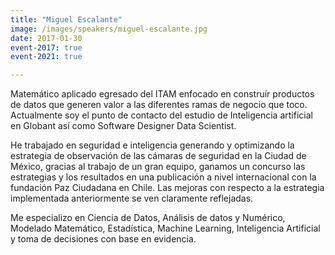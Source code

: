 ```yaml
---
title: "Miguel Escalante"
image: /images/speakers/miguel-escalante.jpg
date: 2017-01-30
event-2017: true
event-2021: true

---
```



Matemático aplicado egresado del ITAM enfocado en construír productos de datos que generen valor a las diferentes ramas de negocio que toco. Actualmente soy el punto de contacto del estudio de Inteligencia artificial en Globant así como Software Designer Data Scientist.

He trabajado en seguridad e inteligencia generando y optimizando la estrategia de observación de las cámaras de seguridad en la Ciudad de México, gracias al trabajo de un gran equipo, ganamos un concurso las estrategias y los resultados en una publicación a nivel internacional con la fundación Paz Ciudadana en Chile. Las mejoras con respecto a la estrategia implementada anteriormente se ven claramente reflejadas.

Me especializo en Ciencia de Datos, Análisis de datos y Numérico, Modelado Matemático, Estadística, Machine Learning, Inteligencia Artificial y toma de decisiones con base en evidencia.